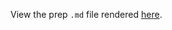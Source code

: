 View the prep `.md` file rendered [here](https://github.com/OHI-Science/bhi/blob/draft/baltic2015/prep/LIV/liv_prep.md).
